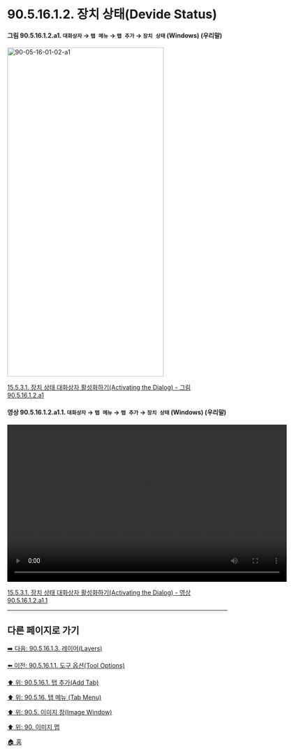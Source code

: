 # 90.5.16.1.2. 장치 상태(Devide Status)

<a id="90-05-16-01-02-a1"></a>

#### 그림 90.5.16.1.2.a1. `대화상자` → `탭 메뉴` → `탭 추가` → `장치 상태` (Windows) (우리말)
<img width="358" height="754" alt="90-05-16-01-02-a1" src="https://github.com/user-attachments/assets/94c546df-752e-49c0-ab76-1502072f8f42" />

[15.5.3.1. 장치 상태 대화상자 활성화하기(Activating the Dialog) - 그림 90.5.16.1.2.a1](./15-05-03-01-activating_the_dialog.md#90-05-16-01-02-a1)

<a id="90-05-16-01-02-a1-01"></a>

#### 영상 90.5.16.1.2.a1.1. `대화상자` → `탭 메뉴` → `탭 추가` → `장치 상태` (Windows) (우리말)
<video controls="controls" width="640" height="360" src="https://github.com/user-attachments/assets/c367323b-18fd-4b97-a7ff-5d0715844387"></video>

[15.5.3.1. 장치 상태 대화상자 활성화하기(Activating the Dialog) - 영상 90.5.16.1.2.a1.1](./15-05-03-01-activating_the_dialog.md#90-05-16-01-02-a1-01)

***

## 다른 페이지로 가기

[➡️ 다음: 90.5.16.1.3. 레이어(Layers)](./90-05-16-01-03-layers.md)

[⬅️ 이전: 90.5.16.1.1. 도구 옵션(Tool Options)](./90-05-16-01-01-tool_options.md)

[⬆️ 위: 90.5.16.1. 탭 추가(Add Tab)](./90-05-16-01-00-add_tab.md)

[⬆️ 위: 90.5.16. 탭 메뉴 (Tab Menu)](./90-05-16-00-tab_menu.md)

[⬆️ 위: 90.5. 이미지 창(Image Window)](./90-05-00-image_window.md)

[⬆️ 위: 90. 이미지 맵](./90-00-image-map.md)

[🏠 홈](./00-home.md)